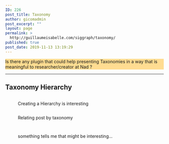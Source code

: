 ```yaml
---
ID: 226
post_title: Taxonomy
author: gicomadmin
post_excerpt: ""
layout: page
permalink: >
  http://guillaumeisabelle.com/siggraph/taxonomy/
published: true
post_date: 2019-11-13 13:19:29
---
```

<!-- wp:paragraph -->



<!-- /wp:paragraph -->

<!-- wp:paragraph {"customBackgroundColor":"#ffdc91"} -->

<p style="background-color:#ffdc91" class="has-background">
  Is there any plugin that could help presenting Taxonomies in a way that is meaningful to researcher/creator at Nad ?
</p>

<!-- /wp:paragraph -->

<!-- wp:separator -->

<hr class="wp-block-separator" />

<!-- /wp:separator -->

<!-- wp:heading -->

## Taxonomy Hierarchy

<!-- /wp:heading -->

<!-- wp:image {"id":230} --><figure class="wp-block-image">

<img src="http://guillaumeisabelle.com/siggraph/wp-content/uploads/sites/25/2019/11/image-25.png" alt="" class="wp-image-230" /><figcaption>Creating a Hierarchy is interesting</figcaption></figure> <!-- /wp:image -->

<!-- wp:image {"id":232} --><figure class="wp-block-image">

<img src="http://guillaumeisabelle.com/siggraph/wp-content/uploads/sites/25/2019/11/image-26.png" alt="" class="wp-image-232" /><figcaption>Relating post by taxonomy</figcaption></figure> <!-- /wp:image -->

<!-- wp:image {"id":234,"linkDestination":"custom"} --><figure class="wp-block-image">

<a href="https://wordpress.org/plugins/taxonomy-images/" target="_blank" rel="noreferrer noopener"><img src="http://guillaumeisabelle.com/siggraph/wp-content/uploads/sites/25/2019/11/image-27.png" alt="" class="wp-image-234" /></a></figure> <!-- /wp:image -->

<!-- wp:image {"id":236} --><figure class="wp-block-image">

<img src="http://guillaumeisabelle.com/siggraph/wp-content/uploads/sites/25/2019/11/image-28.png" alt="" class="wp-image-236" /><figcaption>something tells me that might be interesting...</figcaption></figure> <!-- /wp:image -->
